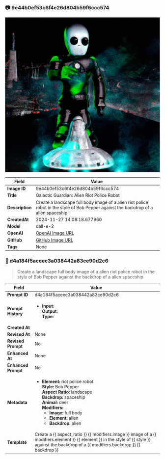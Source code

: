 

### 📷 9e44b0ef53c6f4e26d804b59f6ccc574 


![data.id](./9e44b0ef53c6f4e26d804b59f6ccc574.jpg)


| Field          | Value                                                                                                                     |
|----------------|---------------------------------------------------------------------------------------------------------------------------|
| **Image ID**             | 9e44b0ef53c6f4e26d804b59f6ccc574                                                                                                             |
| **Title**           | Galactic Guardian: Alien Riot Police Robot                                                                                                       |
| **Description**           | Create a landscape full body image of a alien riot police robot in the style of Bob Pepper against the backdrop of a alien spaceship                                                                                                       |
| **CreatedAt**        | 2024-11-27 14:08:18.677960                                                                                                        |
| **Model**        | dall-e-2                                                                                                        |
| **OpenAI**         | [OpenAI Image URL](https://oaidalleapiprodscus.blob.core.windows.net/private/org-TZj0gKpq3CiXdXNznVOkBYav/user-t5KW5S6yYiCS0u4yDWasqnEP/img-eXWwzD54JuA6GV5i7GR6fqWe.png?st=2024-11-27T13%3A08%3A12Z&se=2024-11-27T15%3A08%3A12Z&sp=r&sv=2024-08-04&sr=b&rscd=inline&rsct=image/png&skoid=d505667d-d6c1-4a0a-bac7-5c84a87759f8&sktid=a48cca56-e6da-484e-a814-9c849652bcb3&skt=2024-11-27T00%3A13%3A36Z&ske=2024-11-28T00%3A13%3A36Z&sks=b&skv=2024-08-04&sig=RRyYpP4v3Ji%2Bh0DMm5cxEs9fNhYgFmpPiehGAEh13fI%3D)                                                                                |
| **GitHub**         | [GitHub Image URL](https://github.com/Caneta-Silva/cyber-tomorrow/blob/main/images/9e44b0ef53c6f4e26d804b59f6ccc574/9e44b0ef53c6f4e26d804b59f6ccc574.jpg)                                                                                |
| **Tags**       | None                                                                                                                   |

### 📜 d4a184f5aceec3a038442a83ce90d2c6

> Create a landscape full body image of a alien riot police robot in the style of Bob Pepper against the backdrop of a alien spaceship

| Field          | Value                                                                                                                                                                      |
|----------------|----------------------------------------------------------------------------------------------------------------------------------------------------------------------------|
| **Prompt ID**  | d4a184f5aceec3a038442a83ce90d2c6                                                                                                                                                            |
| **Prompt History** | <ul><li>**Input:**  <br> **Output:**  <br> **Type:** </li></ul> |
| **Created At** |                                                                                                                                                    |
| **Revised At** | None                                                                                                                                                   |
| **Revised Prompt** | No                                                                                                                                                                      |
| **Enhanced At** | None                                                                                                                                                  |
| **Enhanced Prompt** | No                                                                                                                                                                    |
| **Metadata**   | <ul><li>**Element:** riot police robot <br> **Style:** Bob Pepper <br> **Aspect Ratio:** landscape <br> **Backdrop:** spaceship <br> **Animal:** deer <br> **Modifiers:**<ul><li>**Image:** full body</li><li>**Element:** alien</li><li>**Backdrop:** alien</li></ul></li></ul> |
| **Template**   | Create a {{ aspect_ratio }} {{ modifiers.image }} image of a {{ modifiers.element }} {{ element }} in the style of {{ style }} against the backdrop of a {{ modifiers.backdrop }} {{ backdrop }}                                                                                                                                           |


